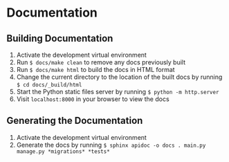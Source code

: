 # Documentation

## Building Documentation
1. Activate the development virtual environment
1. Run `$ docs/make clean` to remove any docs previously built
1. Run `$ docs/make html` to build the docs in HTML format
1. Change the current directory to the location of the built docs
    by running `$ cd docs/_build/html`
1. Start the Python static files server by running
    `$ python -m http.server`
1. Visit `localhost:8000` in your browser to view the docs

## Generating the Documentation
1. Activate the development virtual environment
1. Generate the docs by running
    `$ sphinx apidoc -o docs . main.py manage.py *migrations* *tests*`
